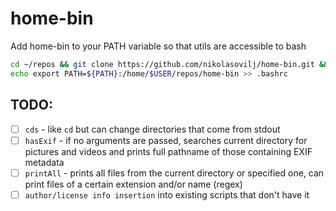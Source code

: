 # home-bin

Add home-bin to your PATH variable so that utils are accessible to bash

```sh
cd ~/repos && git clone https://github.com/nikolasovilj/home-bin.git &&\
echo export PATH=${PATH}:/home/$USER/repos/home-bin >> .bashrc
```
## TODO:

- [ ] ```cds``` - like ```cd``` but can change directories that come from stdout
- [ ] ```hasExif``` - if no arguments are passed, searches current directory for pictures and videos and prints full pathname of those containing EXIF metadata
- [ ] ```printAll``` - prints all files from the current directory or specified one, can print files of a certain extension and/or name (regex)
- [ ] ```author/license info insertion``` into existing scripts that don't have it
